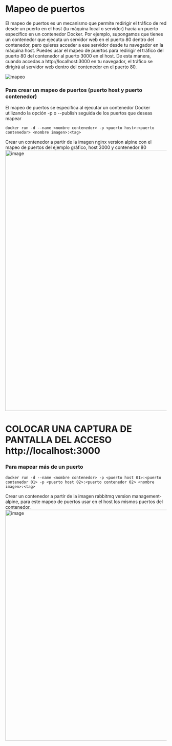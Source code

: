 # Mapeo de puertos
El mapeo de puertos es un mecanismo que permite redirigir el tráfico de red desde un puerto en el host (tu máquina local o servidor) hacia un puerto específico en un contenedor Docker.
Por ejemplo, supongamos que tienes un contenedor que ejecuta un servidor web en el puerto 80 dentro del contenedor, pero quieres acceder a ese servidor desde tu navegador en la máquina host. Puedes usar el mapeo de puertos para redirigir el tráfico del puerto 80 del contenedor al puerto 3000 en el host. De esta manera, cuando accedas a http://localhost:3000 en tu navegador, el tráfico se dirigirá al servidor web dentro del contenedor en el puerto 80.

![mapeo](imagenes/mapeoPuertos.PNG)

### Para crear un mapeo de puertos (puerto host y puerto contenedor)
El mapeo de puertos se especifica al ejecutar un contenedor Docker utilizando la opción -p o --publish seguida de los puertos que deseas mapear
```
docker run -d --name <nombre contenedor> -p <puerto host>:<puerto contenedor> <nombre imagen>:<tag>

```
Crear un contenedor a partir de la imagen nginx version alpine con el mapeo de puertos del ejemplo gráfico, host 3000 y contenedor 80
<img width="813" alt="image" src="https://github.com/juanfcarrillo/2024A-ISWD633-GR1/assets/78522923/570d622d-d1a0-4efd-8b34-e51b91d23610">

# COLOCAR UNA CAPTURA DE PANTALLA  DEL ACCESO http://localhost:3000

### Para mapear más de un puerto

```
docker run -d --name <nombre contenedor> -p <puerto host 01>:<puerto contenedor 01> -p <puerto host 02>:<puerto contenedor 02> <nombre imagen>:<tag>
```

Crear un contenedor a partir de la imagen rabbitmq version management-alpine, para este mapeo de puertos usar en el host los mismos puertos del contenedor.
<img width="720" alt="image" src="https://github.com/juanfcarrillo/2024A-ISWD633-GR1/assets/78522923/1b4ecb42-b073-4371-ad52-ae11edcdb55b">


